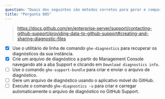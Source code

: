```yaml
---
question: "Quais dos seguintes são métodos corretos para gerar e compartilhar um arquivo de diagnóstico para o GitHub Enterprise Server? (Escolha dois.)"
title: "Pergunta 005"
---
```


> https://docs.github.com/en/enterprise-server/support/contacting-github-support/providing-data-to-github-support#creating-and-sharing-diagnostic-files
- [x] Use o utilitário de linha de comando `ghe-diagnostics` para recuperar os diagnósticos da sua instância.
- [x] Crie um arquivo de diagnóstico a partir do Management Console navegando até a aba Support e clicando em `Download diagnostics info`.
- [ ] Use o comando `ghe-support-bundle` para criar e enviar o arquivo de diagnóstico.
- [ ] Gere um arquivo de diagnóstico usando o aplicativo móvel do GitHub.
- [ ] Execute o comando `ghe-diagnostics -u` para criar e carregar automaticamente o arquivo de diagnóstico no GitHub Support.
